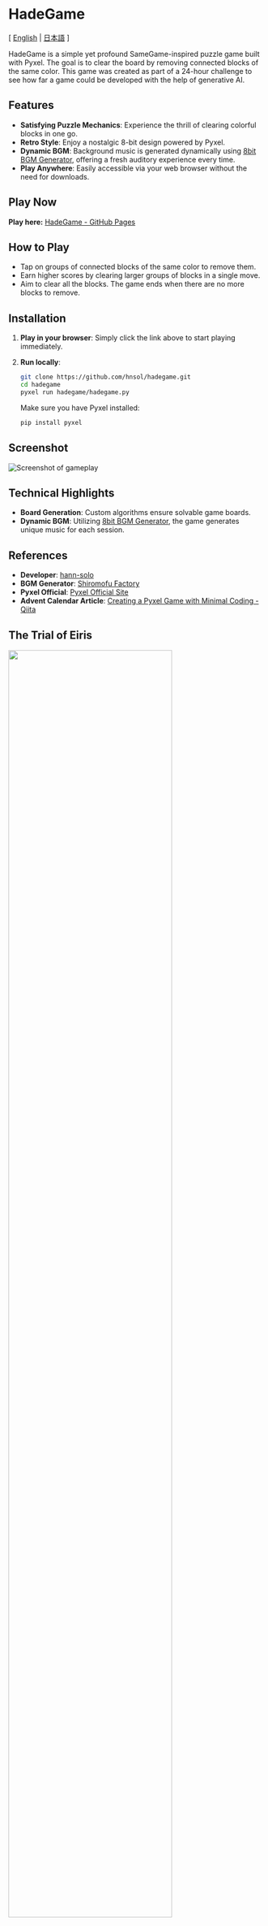 # HadeGame

[ [English](README.md) | [日本語](README.ja.md) ]

HadeGame is a simple yet profound SameGame-inspired puzzle game built with Pyxel. The goal is to clear the board by removing connected blocks of the same color. This game was created as part of a 24-hour challenge to see how far a game could be developed with the help of generative AI.

## Features

- **Satisfying Puzzle Mechanics**: Experience the thrill of clearing colorful blocks in one go.
- **Retro Style**: Enjoy a nostalgic 8-bit design powered by Pyxel.
- **Dynamic BGM**: Background music is generated dynamically using [8bit BGM Generator](https://github.com/shiromofufactory/8bit-bgm-generator), offering a fresh auditory experience every time.
- **Play Anywhere**: Easily accessible via your web browser without the need for downloads.

## Play Now

**Play here:** [HadeGame - GitHub Pages](https://hnsol.github.io/pyxel-hadegame/pyxelhg.html)

## How to Play

- Tap on groups of connected blocks of the same color to remove them.
- Earn higher scores by clearing larger groups of blocks in a single move.
- Aim to clear all the blocks. The game ends when there are no more blocks to remove.

## Installation

1. **Play in your browser**:
   Simply click the link above to start playing immediately.

2. **Run locally**:
   ```bash
   git clone https://github.com/hnsol/hadegame.git
   cd hadegame
   pyxel run hadegame/hadegame.py
   ```

   Make sure you have Pyxel installed:
   ```bash
   pip install pyxel
   ```

## Screenshot

![Screenshot of gameplay](https://cdn-ak.f.st-hatena.com/images/fotolife/m/masatora_bd5/20250120/20250120011630.gif)

## Technical Highlights

- **Board Generation**: Custom algorithms ensure solvable game boards.
- **Dynamic BGM**: Utilizing [8bit BGM Generator](https://github.com/shiromofufactory/8bit-bgm-generator), the game generates unique music for each session.

## References

- **Developer**: [hann-solo](https://github.com/hnsol)
- **BGM Generator**: [Shiromofu Factory](https://github.com/shiromofufactory)
- **Pyxel Official**: [Pyxel Official Site](https://github.com/kitao/pyxel)
- **Advent Calendar Article**: [Creating a Pyxel Game with Minimal Coding - Qiita](https://qiita.com/hann-solo/items/e417c29c22d008752f60)

## The Trial of Eiris

<img src="https://cdn-ak.f.st-hatena.com/images/fotolife/m/masatora_bd5/20250123/20250123021058.png" width=80%>

Eiris found herself trapped in a heavy, restless sleep.

In an endless expanse of darkness, she was surrounded by colossal blocks. From each block, whispers emerged—“Anger,” “Fear,” “Attachment.” These were the Kleshas, the latent desires and emotions that lingered within her heart.

### The Outer Rim Planet of Zalvan

That evening, Eiris accompanied Master Yoda on a mission to the remote Outer Rim planet of Zalvan. Suddenly, they were ambushed by enemy forces. Amidst the raging sandstorm, red lightsabers flashed against the swirling winds, turning the mission into a fierce battle between Jedi and Sith.

Eiris charged through the battlefield, her lightsaber cutting through the chaos. Then, she caught sight of a figure cloaked in black standing in the distance. Despite the storm, his presence was strikingly vivid.

When the man turned to face her, Eiris froze. The face before her was unmistakable. Memories of childhood, of holding hands and sharing laughs, flooded her mind.

“...Kastia? Brother?”

The man said nothing. He vanished into the storm, dissolving like a phantom. Emotions Eiris had locked away for so long came rushing to the surface—joy, confusion, and above all, fear.

Was he truly there? Or was it just a vision? Eiris couldn’t stop questioning it as their ship departed the planet. Suddenly, her communicator lit up with an incoming message. A holo transmission from an unknown sender.

The image of a man cloaked in black appeared. Kastia.

“Eiris. What you saw was true—I am no longer the Kastia you once knew. I’ve come to understand the truth of the Sith teachings and gained real power. The Jedi cannot protect anything. Someday, you’ll understand.”

The transmission ended abruptly.

### The Klesha Blocks

When Eiris awoke, she found herself in a strange, otherworldly realm. Floating before her were 108 massive blocks, radiating an ominous energy that seemed to corrode the Force itself.

Master Yoda’s voice resonated in her mind.

“Eiris, do you sense the disturbance in the Force? Kastia’s dark side weighs heavily on your heart. You must overcome this trial before you can face him. Destroy the 108 Klesha Blocks and purify your spirit.”

Eiris gripped her lightsaber tightly, trying to shake off her doubts. A green flash illuminated the darkness as she swung her blade.

“I won’t lose... I’ll surpass this trial and save Kastia!” She steadied her grip on her saber, determination blazing in her eyes.

“Trust in the Force, Eiris,” Yoda’s voice guided her.

With her right hand gripping her saber, Eiris extended her left hand toward the Klesha Blocks, ready to take her first step into the trial ahead.

## Origin of the Name

HadeGame carries layered meanings in both Japanese and English.

### **Japanese**: **破諦我明 (Hadegame)**

- **破 (Ha)**: To destroy and break through.
- **諦 (De)**: To attain enlightenment and see the truth.
- **我明 (Game)**: To illuminate the self.

### **English**: **Hallowed Demolition Game**

- **Hallowed**: Sacred, reflecting the journey toward enlightenment.
- **Demolition**: Representing the act of breaking free from attachments.

## License

This project is licensed under the MIT License. For details, see the LICENSE file.

---

Enjoy a simple yet profound gaming experience!